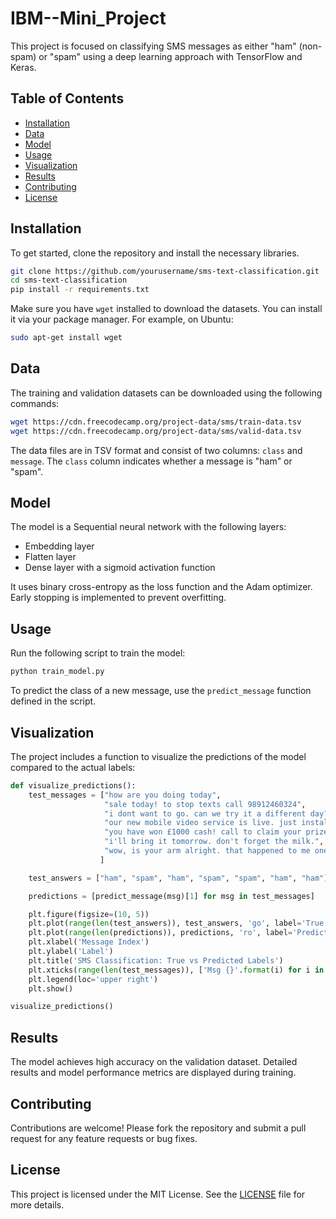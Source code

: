 # IBM--Mini_Project

This project is focused on classifying SMS messages as either "ham" (non-spam) or "spam" using a deep learning approach with TensorFlow and Keras.

## Table of Contents
- [Installation](#installation)
- [Data](#data)
- [Model](#model)
- [Usage](#usage)
- [Visualization](#visualization)
- [Results](#results)
- [Contributing](#contributing)
- [License](#license)

## Installation

To get started, clone the repository and install the necessary libraries. 

```bash
git clone https://github.com/yourusername/sms-text-classification.git
cd sms-text-classification
pip install -r requirements.txt
```

Make sure you have `wget` installed to download the datasets. You can install it via your package manager. For example, on Ubuntu:

```bash
sudo apt-get install wget
```

## Data

The training and validation datasets can be downloaded using the following commands:

```bash
wget https://cdn.freecodecamp.org/project-data/sms/train-data.tsv
wget https://cdn.freecodecamp.org/project-data/sms/valid-data.tsv
```

The data files are in TSV format and consist of two columns: `class` and `message`. The `class` column indicates whether a message is "ham" or "spam".

## Model

The model is a Sequential neural network with the following layers:
- Embedding layer
- Flatten layer
- Dense layer with a sigmoid activation function

It uses binary cross-entropy as the loss function and the Adam optimizer. Early stopping is implemented to prevent overfitting.

## Usage

Run the following script to train the model:

```python
python train_model.py
```

To predict the class of a new message, use the `predict_message` function defined in the script.

## Visualization

The project includes a function to visualize the predictions of the model compared to the actual labels:

```python
def visualize_predictions():
    test_messages = ["how are you doing today",
                     "sale today! to stop texts call 98912460324",
                     "i dont want to go. can we try it a different day? available sat",
                     "our new mobile video service is live. just install on your phone to start watching.",
                     "you have won £1000 cash! call to claim your prize.",
                     "i'll bring it tomorrow. don't forget the milk.",
                     "wow, is your arm alright. that happened to me one time too"
                    ]

    test_answers = ["ham", "spam", "ham", "spam", "spam", "ham", "ham"]

    predictions = [predict_message(msg)[1] for msg in test_messages]

    plt.figure(figsize=(10, 5))
    plt.plot(range(len(test_answers)), test_answers, 'go', label='True Label', markersize=10)
    plt.plot(range(len(predictions)), predictions, 'ro', label='Predicted Label', markersize=10)
    plt.xlabel('Message Index')
    plt.ylabel('Label')
    plt.title('SMS Classification: True vs Predicted Labels')
    plt.xticks(range(len(test_messages)), ['Msg {}'.format(i) for i in range(len(test_messages))], rotation=45)
    plt.legend(loc='upper right')
    plt.show()

visualize_predictions()
```

## Results

The model achieves high accuracy on the validation dataset. Detailed results and model performance metrics are displayed during training.

## Contributing

Contributions are welcome! Please fork the repository and submit a pull request for any feature requests or bug fixes.

## License

This project is licensed under the MIT License. See the [LICENSE](LICENSE) file for more details.

